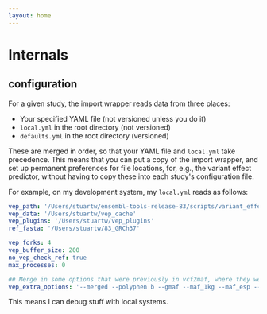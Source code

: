 ```yaml
---
layout: home
---
```


# Internals

## configuration

For a given study, the import wrapper reads data from three places:

 * Your specified YAML file (not versioned unless you do it)
 * `local.yml` in the root directory (not versioned)
 * `defaults.yml` in the root directory (versioned)

These are merged in order, so that your YAML file and `local.yml` take precedence. This means that you can put a copy of the import wrapper, and set up permanent preferences for file locations, for, e.g., the variant effect predictor, without having to copy these into each study's configuration file.

For example, on my development system, my `local.yml` reads as follows:

```yaml
vep_path: '/Users/stuartw/ensembl-tools-release-83/scripts/variant_effect_predictor'
vep_data: '/Users/stuartw/vep_cache'
vep_plugins: '/Users/stuartw/vep_plugins'
ref_fasta: '/Users/stuartw/83_GRCh37'

vep_forks: 4
vep_buffer_size: 200
no_vep_check_ref: true
max_processes: 0

## Merge in some options that were previously in vcf2maf, where they were hard to maintain
vep_extra_options: '--merged --polyphen b --gmaf --maf_1kg --maf_esp --plugin ExAC,/Users/stuartw/vep_plugins/data/ExAC.r0.3.sites.minus_somatic.vcf.gz'
```

This means I can debug stuff with local systems.
